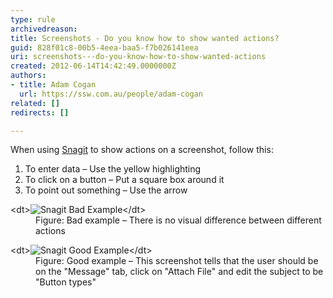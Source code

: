 ```yaml
---
type: rule
archivedreason: 
title: Screenshots - Do you know how to show wanted actions?
guid: 828f01c8-00b5-4eea-baa5-f7b026141eea
uri: screenshots---do-you-know-how-to-show-wanted-actions
created: 2012-06-14T14:42:49.0000000Z
authors:
- title: Adam Cogan
  url: https://ssw.com.au/people/adam-cogan
related: []
redirects: []

---
```


When using [Snagit](http://www.techsmith.com/snagit.html) to show actions on a screenshot, follow this:

1. To enter data – Use the yellow highlighting
2. To click on a button – Put a square box around it
3. To point out something  – Use the arrow


<!--endintro-->
<dl class="badImage">&lt;dt&gt;<img src="snagit-actions-bad.jpg" alt="Snagit Bad Example">&lt;/dt&gt;<dd>Figure: Bad example – There is no visual difference between different actions</dd></dl><dl class="goodImage">&lt;dt&gt;<img src="snagit-actions-good.jpg" alt="Snagit Good Example">&lt;/dt&gt;<dd>Figure: Good example – This screenshot tells that the user should be on the "Message" tab, click on "Attach File" and edit the subject to be "Button types"<span style="color:#444444;"></span></dd></dl>
